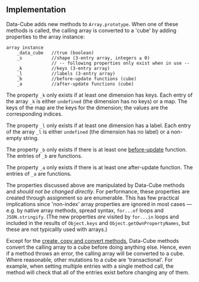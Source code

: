 ## Implementation

Data-Cube adds new methods to `Array.prototype`. When one of these methods is called, the calling array is converted to a 'cube' by adding properties to the array instance:

```{.no-exec}
array instance
    _data_cube   //true (boolean)
    _s           //shape (3-entry array, integers ≥ 0)
                 // -- following properties only exist when in use --
    _k           //keys (3-entry array)
    _l           //labels (3-entry array)
    _b           //before-update functions (cube)
    _a           //after-update functions (cube)
```

The property `_k` only exists if at least one dimension has keys. Each entry of the array `_k` is either `undefined` (the dimension has no keys) or a map. The keys of the map are the keys for the dimension; the values are the corresponding indices.

The property `_l` only exists if at least one dimension has a label. Each entry of the array `_l` is either `undefined` (the dimension has no label) or a non-empty string.

The property `_b` only exists if there is at least one [before-update](#) function. The entries of `_b` are functions.

The property `_a` only exists if there is at least one after-update function. The entries of `_a` are functions.

The properties discussed above are manipulated by Data-Cube methods and _should not be changed directly_. For performance, these properties are created through assignment so are enumerable. This has few practical implications since 'non-index' array properties are ignored in most cases &mdash; e.g. by native array methods, spread syntax, `for...of` loops and `JSON.stringify`. (The new properties _are_ visited by `for...in` loops and included in the results of `Object.keys` and `Object.getOwnPropertyNames`, but these are not typicallly used with arrays.)

Except for the [create, copy and convert methods](#), Data-Cube methods convert the calling array to a cube before doing anything else. Hence, even if a method throws an error, the calling array will be converted to a cube. Where reasonable, other mutations to a cube are 'transactional'. For example, when setting multiple entries with a single method call, the method will check that all of the entries exist before changing any of them.